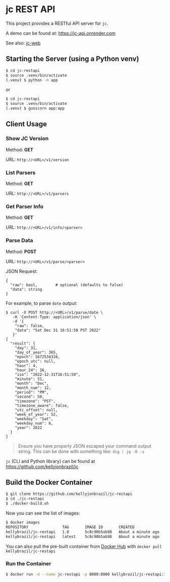 # jc REST API

This project provides a RESTful API server for `jc`.

A demo can be found at: https://jc-api.onrender.com

See also: [jc-web](https://github.com/kellyjonbrazil/jc-web)

## Starting the Server (using a Python venv)
```bash
$ cd jc-restapi
$ source .venv/bin/activate
(.venv) $ python -m app
```
or
```bash
$ cd jc-restapi
$ source .venv/bin/activate
(.venv) $ gunicorn app:app
```

## Client Usage

### Show JC Version
Method: **GET**

URL: `http://<URL>/v1/version`

### List Parsers
Method: **GET**

URL: `http://<URL>/v1/parsers`

### Get Parser Info
Method: **GET**

URL: `http://<URL>/v1/info/<parser>`

### Parse Data
Method: **POST**

URL: `http://<URL>/v1/parse/<parser>`

JSON Request:
```
{
  "raw": bool,        # optional (defaults to false)
  "data": string
}
```
For example, to parse `date` output:
```
$ curl -X POST http://<URL>/v1/parse/date \
   -H 'Content-Type: application/json' \
   -d '{
    "raw": false,
    "data": "Sat Dec 31 16:51:50 PST 2022"
   }'
{
  "result": {
    "day": 31,
    "day_of_year": 365,
    "epoch": 1672534310,
    "epoch_utc": null,
    "hour": 4,
    "hour_24": 16,
    "iso": "2022-12-31T16:51:50",
    "minute": 51,
    "month": "Dec",
    "month_num": 12,
    "period": "PM",
    "second": 50,
    "timezone": "PST",
    "timezone_aware": false,
    "utc_offset": null,
    "week_of_year": 52,
    "weekday": "Sat",
    "weekday_num": 6,
    "year": 2022
  }
}
```
> Ensure you have properly JSON escaped your command output string. This can
> be done with something like:  `dig | jq -R -s`

`jc` (CLI and Python library) can be found at https://github.com/kellyjonbrazil/jc

## Build the Docker Container

```bash
$ git clone https://github.com/kellyjonbrazil/jc-restapi
$ cd ./jc-restapi
$ ./docker-build.sh
```

Now you can see the list of images:

```bash
$ docker images
REPOSITORY               TAG       IMAGE ID       CREATED              SIZE
kellybrazil/jc-restapi   1.0       5c8c90b5ab98   About a minute ago   68.7MB
kellybrazil/jc-restapi   latest    5c8c90b5ab98   About a minute ago   68.7MB
```

You can also pull the pre-built container from [Docker Hub](https://hub.docker.com/r/kellybrazil/jc-restapi) with `docker pull kellybrazil/jc-restapi`

### Run the Container

```bash
$ docker run -d --name jc-restapi -p 8000:8000 kellybrazil/jc-restapi:1.0
```
